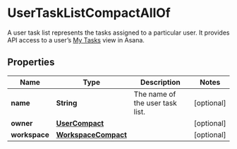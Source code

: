 

# UserTaskListCompactAllOf

A user task list represents the tasks assigned to a particular user. It provides API access to a user’s [My Tasks](https://asana.com/guide/help/fundamentals/my-tasks) view in Asana.

## Properties

| Name | Type | Description | Notes |
|------------ | ------------- | ------------- | -------------|
|**name** | **String** | The name of the user task list. |  [optional] |
|**owner** | [**UserCompact**](UserCompact.md) |  |  [optional] |
|**workspace** | [**WorkspaceCompact**](WorkspaceCompact.md) |  |  [optional] |



